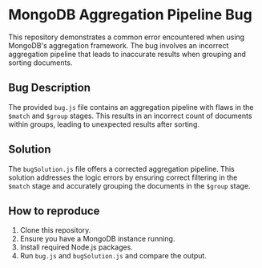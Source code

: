 # MongoDB Aggregation Pipeline Bug

This repository demonstrates a common error encountered when using MongoDB's aggregation framework. The bug involves an incorrect aggregation pipeline that leads to inaccurate results when grouping and sorting documents.

## Bug Description
The provided `bug.js` file contains an aggregation pipeline with flaws in the `$match` and `$group` stages. This results in an incorrect count of documents within groups, leading to unexpected results after sorting.

## Solution
The `bugSolution.js` file offers a corrected aggregation pipeline. This solution addresses the logic errors by ensuring correct filtering in the `$match` stage and accurately grouping the documents in the `$group` stage.

## How to reproduce
1. Clone this repository.
2. Ensure you have a MongoDB instance running.
3. Install required Node.js packages.
4. Run `bug.js` and `bugSolution.js` and compare the output.
